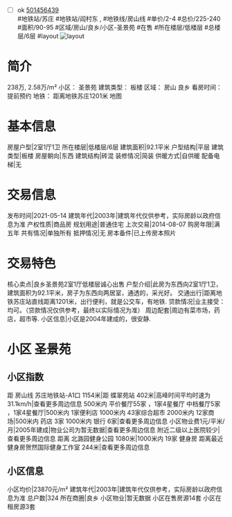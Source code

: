 - [ ] ok [501456439](https://bj.5i5j.com/ershoufang/501456439.html)  
 #地铁站/苏庄 #地铁站/阎村东 ,  #地铁线/房山线
#单价/2-4 #总价/225-240 #面积/90-95   #区域/房山/良乡/小区-圣景苑 #在售 #所在楼层/低楼层 #总楼层/6层 #layout 
![layout](http://image2a.5i5j.com/scm/HOUSE_CUSTOMER/27bd7a37d18a48d58784e3602a83938b.jpg_P5.jpg) 
# 简介 
 238万,  2.58万/m² 
小区： 圣景苑
建筑类型： 板楼
区域： 房山 良乡
看房时间： 提前预约
地铁： 距离地铁苏庄1201米 地图
# 基本信息 
 房屋户型|2室1厅1卫
所在楼层|低楼层/6层
建筑面积|92.1平米
户型结构|平层
建筑类型|板楼
房屋朝向|东西
建筑结构|砖混
装修情况|简装
供暖方式|自供暖
配备电梯|无
# 交易信息 
 发布时间|2021-05-14
建筑年代|2003年|建筑年代仅供参考，实际房龄以政府信息为准
产权性质|商品房
规划用途|普通住宅
上次交易|2014-08-07
购房年限|满五年
共有情况|单独所有
抵押情况|无
房本备件|已上传房本照片
# 交易特色 
 核心卖点|良乡圣景苑2室1厅低楼层诚心出售
户型介绍|此房为东西向2室1厅1卫，建筑面积为92.1平米，房子为东西向两居室，通透的，采光好。
交通出行|距离地铁苏庄站直线距离1201米，出行便利，就是公交车，有地铁.
贷款情况|业主接受：均可。（贷款情况仅供参考，最终以实际情况为准）
周边配套|周边有菜市场，药店，超市等.
小区信息|小区是2004年建成的，很安静.
# 小区 圣景苑
## 小区指数 
 距 房山线 苏庄地铁站-A1口 1154米|距 蝶翠苑站 402米|高峰时间平均时速为31.1km/h|查看更多周边信息
500米内 平价餐厅55家 ，1家4星餐厅
中档餐厅5家 ，1家4星餐厅|500米内 1家便利店
1000米内 43家综合超市
2000米内 12家商场|500米内 药店 3家
1000米内 银行 6家|查看更多周边信息
小区物业费1元/平米/月|2005年建成|物业公司为暂无数据|查看更多周边信息
附近二级以上医院较少|查看更多周边信息
距离 北潞园健身公园 1080米|1000米内 19家 健身房
距离最近健身房贺然国际健身工作室 244米|查看更多周边信息
## 小区信息 
 小区均价|23870元/m²
建筑年代|2003年|建筑年代仅供参考，实际房龄以政府信息为准
总户数|324
所在商圈|良乡
小区物业|暂无数据
小区在售房源14套
小区在租房源3套
